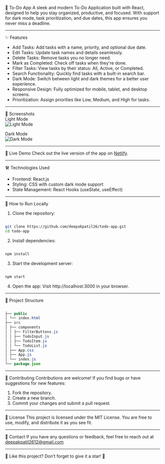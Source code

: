 🌟 To-Do App
A sleek and modern To-Do Application built with React, designed to help you stay organized, productive, and focused. With support for dark mode, task prioritization, and due dates, this app ensures you never miss a deadline.

---

✨ Features

- Add Tasks: Add tasks with a name, priority, and optional due date.
- Edit Tasks: Update task names and details seamlessly.
- Delete Tasks: Remove tasks you no longer need.
- Mark as Completed: Check off tasks when they're done.
- Filter Tasks: View tasks by their status: All, Active, or Completed.
- Search Functionality: Quickly find tasks with a built-in search bar.
- Dark Mode: Switch between light and dark themes for a better user experience.
- Responsive Design: Fully optimized for mobile, tablet, and desktop screens.
- Prioritization: Assign priorities like Low, Medium, and High for tasks.

---

📸 Screenshots  
Light Mode  
![Light Mode](https://drive.google.com/uc?export=view&id=1RN4xVhdBSZ06NZSgRQIBlRjGesEPW3oz)

Dark Mode  
![Dark Mode](https://drive.google.com/uc?export=view&id=10XyQ5Ie_a-U-JhvU3RW2UL7zgXF2QAii)

---

🚀 Live Demo
Check out the live version of the app on [Netlify](https://wonderful-fenglisu-a266f2.netlify.app/).

---

🛠️ Technologies Used

- Frontend: React.js
- Styling: CSS with custom dark mode support
- State Management: React Hooks (useState, useEffect)

---

📖 How to Run Locally

1. Clone the repository:

```bash

git clone https://github.com/deepakpatil26/todo-app.git
cd todo-app
```

2. Install dependencies:

```bash

npm install
```

3. Start the development server:

```bash

npm start
```

4. Open the app: Visit http://localhost:3000 in your browser.

---

📂 Project Structure

```java

├── public
│ └── index.html
├── src
│ ├── components
│ │ ├── FilterButtons.js
│ │ ├── TodoInput.js
│ │ ├── TodoItem.js
│ │ └── TodoList.js
│ ├── App.css
│ ├── App.js
│ └── index.js
└── package.json
```

---

🌈 Contributing
Contributions are welcome! If you find bugs or have suggestions for new features:

1. Fork the repository.
2. Create a new branch.
3. Commit your changes and submit a pull request.

---

📝 License
This project is licensed under the MIT License. You are free to use, modify, and distribute it as you see fit.

---

📧 Contact
If you have any questions or feedback, feel free to reach out at deepakpatil2612@gmail.com

---

🌟 Like this project? Don’t forget to give it a star! 🌟
